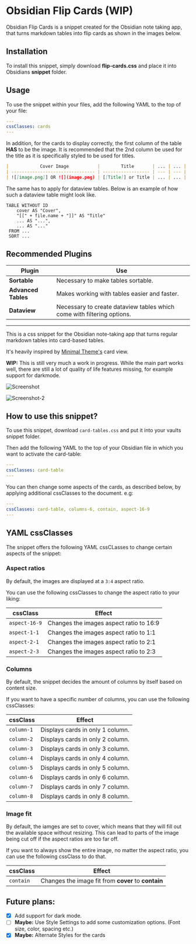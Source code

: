 # Obsidian Flip Cards (WIP)

Obsidian Flip Cards is a snippet created for the Obsidian note taking app, that turns markdown tables into flip cards as shown in the images below.

## Installation

To install this snippet, simply download **flip-cards.css** and place it into Obsidians **snippet** folder.

## Usage

To use the snippet within your files, add the following YAML to the top of your file:

```yaml
---
cssClasses: cards
---
```

In addition, for the cards to display correctly, the first column of the table **HAS** to be the image. It is recommended that the 2nd column be used for the title as it is specifically styled to be used for titles.

```markdown
|            Cover Image           |        Title       | ... | ... |
| -------------------------------- | ------------------ | --- | --- |
| ![[image.png]] OR ![](image.png) | [[Title]] or Title | ... | ... |
```

The same has to apply for dataview tables. Below is an example of how such a dataview table might look like.

```dataview
TABLE WITHOUT ID
    cover AS "Cover",
    "[[" + file.name + "]]" AS "Title"
    ... AS "...",
    ... AS "..."
 FROM ...
 SORT ...
```

## Recommended Plugins

Plugin | Use
-- | --
**Sortable** | Necessary to make tables sortable.
**Advanced Tables** | Makes working with tables easier and faster.
**Dataview** | Necessary to create dataview tables which come with filtering options.

---

This is a css snippet for the Obsidian note-taking app that turns regular markdown tables into card-based tables. 

It's heavily inspired by [Minimal Theme's](https://github.com/kepano/obsidian-minimal) card view.

**WIP:** This is still very much a work in progress. While the main part works well, there are still a lot of quality of life features missing, for example support for darkmode.

![Screenshot](https://github.com/Ministrelle/obsidian-table-cards/blob/f50dcd4fe3ad0ad5cd7e649c23ecfd3f12905353/card-view-screenshot.png)

![Screenshot-2](https://github.com/Ministrelle/obsidian-table-cards/blob/bae5cbd3263d902ec41750f45ea5a6dcd6a4a484/card-view-screenshot-2%20(2).png)

## How to use this snippet?

To use this snippet, download `card-tables.css` and put it into your vaults snippet folder.

Then add the following YAML to the top of your Obsidian file in which you want to activate the card-table:

```yaml
---
cssClasses: card-table
---
```

You can then change some aspects of the cards, as described below, by applying additional cssClasses to the document. e.g:

```yaml
---
cssClasses: card-table, columns-6, contain, aspect-16-9
---
```


## YAML cssClasses

The snippet offers the following YAML cssCLasses to change certain aspects of the snippet:

### Aspect ratios

By default, the images are displayed at a `3:4` aspect ratio.

You can use the following cssClasses to change the aspect ratio to your liking:

cssClass | Effect
-- | --
`aspect-16-9` | Changes the images aspect ratio to 16:9
`aspect-1-1` | Changes the images aspect ratio to 1:1
`aspect-2-1` | Changes the images aspect ratio to 2:1
`aspect-2-3` | Changes the images aspect ratio to 2:3

### Columns

By default, the snippet decides the amount of columns by itself based on content size.

If you want to have a specific number of columns, you can use the following cssClasses:

cssClass | Effect
-- | --
`column-1` | Displays cards in only 1 column.
`column-2` | Displays cards in only 2 column.
`column-3` | Displays cards in only 3 column.
`column-4` | Displays cards in only 4 column.
`column-5` | Displays cards in only 5 column.
`column-6` | Displays cards in only 6 column.
`column-7` | Displays cards in only 7 column.
`column-8` | Displays cards in only 8 column.

### Image fit

By default, the iamges are set to cover, which means that they will fill out the available space without resizing. This can lead to parts of the image being cut off if the aspect ratios are too far off.

If you want to always show the entire image, no matter the aspect ratio, you can use the following cssClass to do that.

cssClass | Effect
-- | --
`contain` | Changes the image fit from **cover** to **contain**

## Future plans:
- [x] Add support for dark mode.
- [ ] **Maybe:** Use Style Settings to add some customization options. (Font size, color, spacing etc.)
- [x] **Maybe:** Alternate Styles for the cards
